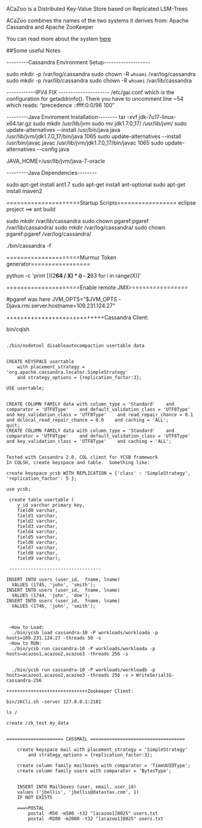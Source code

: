ACaZoo is a Distributed Key-Value Store based on Replicated LSM-Trees 

ACaZoo combines the names of the two systems it derives from: Apache
Cassandra and Apache ZooKeeper

You can read more about the system [here](http://www.doc.ic.ac.uk/~pg1712/papers/srds14.pdf)

##Some useful Notes 

---------Cassandra Environment Setup-------------------

sudo mkdir -p /var/log/cassandra 
sudo chown -R `whoami` /var/log/cassandra 
sudo mkdir -p /var/lib/cassandra 
sudo chown -R `whoami` /var/lib/cassandra 



------------IPV4 FIX ---------------------
/etc/gai.conf which is the configuration for getaddrinfo(). There you have to uncomment line ~54 which reads: “precedence ::ffff:0:0/96  100″


---------Java Enviroment Installation--------
tar -xvf jdk-7u17-linux-x64.tar.gz
sudo mkdir /usr/lib/jvm 
sudo mv jdk1.7.0_17/ /usr/lib/jvm/
sudo update-alternatives --install /usr/bin/java java /usr/lib/jvm/jdk1.7.0_17/bin/java 1065 
sudo update-alternatives --install /usr/bin/javac javac /usr/lib/jvm/jdk1.7.0_17/bin/javac 1065 
sudo update-alternatives --config java

JAVA_HOME=/usr/lib/jvm/java-7-oracle

---------Java Dependencies--------

sudo apt-get install ant1.7
sudo apt-get install ant-optional
sudo apt-get install maven2

=====================Startup Scripts=================
eclipse project ==> ant build 

sudo mkdir /var/lib/cassandra
sudo chown pgaref:pgaref /var/lib/cassandra/
sudo mkdir /var/log/cassandra/
sudo chown pgaref:pgaref /var/log/cassandra/

./bin/cassandra -f

=====================Murmur Token generator=================

python -c 'print [((2**64 / X) * i) - 2**63 for i in range(X)]' 

=====================Enable remote JMX=================

#pgaref was here
JVM_OPTS="$JVM_OPTS -Djava.rmi.server.hostname=109.231.124.27"

++++++++++++++++++++++++++++Cassandra Client: 

bin/cqlsh

~~~~~~~~~~~~~~~Cassandra CLI commands for YCSB ~~~~~~~~~~~~~~~``

./bin/nodetool disableautocompaction usertable data


CREATE KEYSPACE usertable
	with placement_strategy = 'org.apache.cassandra.locator.SimpleStrategy'
	and strategy_options = {replication_factor:3};

USE usertable;


CREATE COLUMN FAMILY data with column_type = 'Standard'    and comparator = 'UTF8Type'    and default_validation_class = 'UTF8Type'    and key_validation_class = 'UTF8Type'    and read_repair_chance = 0.1    and dclocal_read_repair_chance = 0.0    and caching = 'ALL';
quit;
CREATE COLUMN FAMILY data with column_type = 'Standard'    and comparator = 'UTF8Type'    and default_validation_class = 'UTF8Type'    and key_validation_class = 'UTF8Type'    and caching = 'ALL';


Tested with Cassandra 2.0, CQL client for YCSB framework
In CQLSH, create keyspace and table.  Something like:

create keyspace ycsb WITH REPLICATION = {'class' : 'SimpleStrategy', 'replication_factor': 5 };
 
use ycsb;

 create table usertable (
    y_id varchar primary key,
    field0 varchar,
    field1 varchar,
    field2 varchar,
    field3 varchar,
    field4 varchar,
    field5 varchar,
    field6 varchar,
    field7 varchar,
    field8 varchar,
    field9 varchar);
    
 ----------------------------------   
    
INSERT INTO users (user_id,  fname, lname)
  VALUES (1745, 'john', 'smith');
INSERT INTO users (user_id,  fname, lname)
  VALUES (1744, 'john', 'doe');
INSERT INTO users (user_id,  fname, lname)
  VALUES (1746, 'john', 'smith');
  
  
  
 ~How to Load:
  ./bin/ycsb load cassandra-10 -P workloads/workloada -p hosts=109.231.124.27 -threads 50 -s
 ~How to RUN:
  ./bin/ycsb run cassandra-10 -P workloads/workloada -p hosts=acazoo1,acazoo2,acazoo3 -threads 256 -s

  
  ./bin/ycsb run cassandra-10 -P workloads/workloadb -p hosts=acazoo1,acazoo2,acazoo3 -threads 256 -s > WriteSerial1G-cassandra-256
  
++++++++++++++++++++++++++++++Zookeeper Client: 

bin/zkCli.sh -server 127.0.0.1:2181		      

ls /

create /zk_test my_data


===================== CASSMAIL ===================================

    create keyspace mail with placement_strategy = 'SimpleStrategy'
        and strategy_options = {replication_factor:3};
    
    create column family mailboxes with comparator = 'TimeUUIDType';
    create column family users with comparator = 'BytesType';

    
    INSERT INTO Mailboxes (user, email, user_id)
	values ('jbellis', 'jbellis@datastax.com', 1)
	IF NOT EXISTS
	
	===>POSTAL
		postal -M50 -m500 -t32 "[acazoo1]8025" users.txt
		postal -M200 -m2000 -t32 "[acazoo1]8025" users.txt
